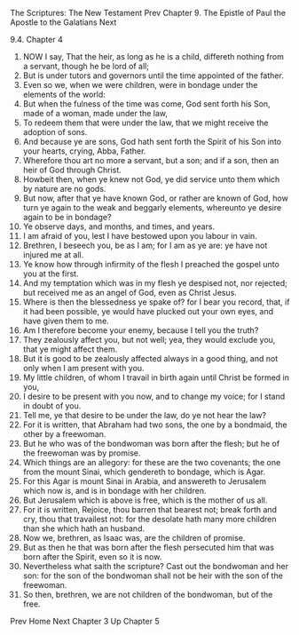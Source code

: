 The Scriptures: The New Testament
Prev
Chapter 9. The Epistle of Paul the Apostle to the Galatians
Next

9.4. Chapter 4
1. NOW I say, That the heir, as long as he is a child, differeth nothing from a servant, though he be lord of all;
2. But is under tutors and governors until the time appointed of the father.
3. Even so we, when we were children, were in bondage under the elements of the world:
4. But when the fulness of the time was come, God sent forth his Son, made of a woman, made under the law,
5. To redeem them that were under the law, that we might receive the adoption of sons.
6. And because ye are sons, God hath sent forth the Spirit of his Son into your hearts, crying, Abba, Father.
7. Wherefore thou art no more a servant, but a son; and if a son, then an heir of God through Christ.
8. Howbeit then, when ye knew not God, ye did service unto them which by nature are no gods.
9. But now, after that ye have known God, or rather are known of God, how turn ye again to the weak and beggarly elements, whereunto ye desire again to be in bondage?
10. Ye observe days, and months, and times, and years.
11. I am afraid of you, lest I have bestowed upon you labour in vain.
12. Brethren, I beseech you, be as I am; for I am as ye are: ye have not injured me at all.
13. Ye know how through infirmity of the flesh I preached the gospel unto you at the first.
14. And my temptation which was in my flesh ye despised not, nor rejected; but received me as an angel of God, even as Christ Jesus.
15. Where is then the blessedness ye spake of? for I bear you record, that, if it had been possible, ye would have plucked out your own eyes, and have given them to me.
16. Am I therefore become your enemy, because I tell you the truth?
17. They zealously affect you, but not well; yea, they would exclude you, that ye might affect them.
18. But it is good to be zealously affected always in a good thing, and not only when I am present with you.
19. My little children, of whom I travail in birth again until Christ be formed in you,
20. I desire to be present with you now, and to change my voice; for I stand in doubt of you.
21. Tell me, ye that desire to be under the law, do ye not hear the law?
22. For it is written, that Abraham had two sons, the one by a bondmaid, the other by a freewoman.
23. But he who was of the bondwoman was born after the flesh; but he of the freewoman was by promise.
24. Which things are an allegory: for these are the two covenants; the one from the mount Sinai, which gendereth to bondage, which is Agar.
25. For this Agar is mount Sinai in Arabia, and answereth to Jerusalem which now is, and is in bondage with her children.
26. But Jerusalem which is above is free, which is the mother of us all.
27. For it is written, Rejoice, thou barren that bearest not; break forth and cry, thou that travailest not: for the desolate hath many more children than she which hath an husband.
28. Now we, brethren, as Isaac was, are the children of promise.
29. But as then he that was born after the flesh persecuted him that was born after the Spirit, even so it is now.
30. Nevertheless what saith the scripture? Cast out the bondwoman and her son: for the son of the bondwoman shall not be heir with the son of the freewoman.
31. So then, brethren, we are not children of the bondwoman, but of the free.

Prev
Home
Next
Chapter 3
Up
Chapter 5

